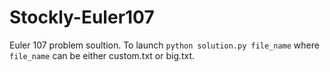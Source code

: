 # Stockly-Euler107

Euler 107 problem soultion.
To launch `python solution.py file_name` where `file_name` can be either custom.txt or big.txt.
